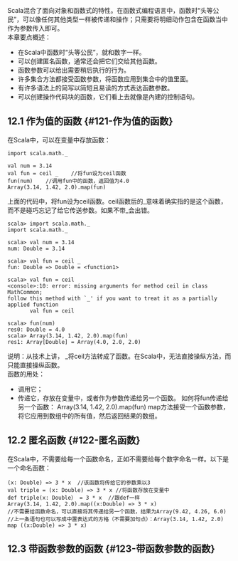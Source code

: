 Scala混合了面向对象和函数式的特性。在函数式编程语言中，函数时“头等公民”，可以像任何其他类型一样被传递和操作；只需要将明细动作包含在函数当中作为参数传入即可。  
本章要点概述：

* 在Scala中函数时“头等公民”，就和数字一样。
* 可以创建匿名函数，通常还会把它们交给其他函数。
* 函数参数可以给出需要稍后执行的行为。
* 许多集合方法都接受函数参数，将函数应用到集合中的值里面。
* 有许多语法上的简写以简短且易读的方式表达函数参数。
* 可以创建操作代码块的函数，它们看上去就像是內建的控制语句。

## 12.1 作为值的函数 {#121-作为值的函数}

在Scala中，可以在变量中存放函数：

```
import scala.math._

val num = 3.14
val fun = ceil _	//将fun设为ceil函数
fun(num) 	//调用fun中的函数，返回值为4.0
Array(3.14, 1.42, 2.0).map(fun) 
```

上面的代码中，将fun设为ceil函数。ceil函数后的_意味着确实指的是这个函数，而不是碰巧忘记了给它传送参数。如果不带_会出错。

    scala> import scala.math._
    import scala.math._

    scala> val num = 3.14
    num: Double = 3.14

    scala> val fun = ceil _
    fun: Double => Double = <function1>

    scala> val fun = ceil 
    <console>:10: error: missing arguments for method ceil in class MathCommon;
    follow this method with `_' if you want to treat it as a partially applied function
           val fun = ceil 

    scala> fun(num)
    res0: Double = 4.0
    scala> Array(3.14, 1.42, 2.0).map(fun)
    res1: Array[Double] = Array(4.0, 2.0, 2.0)

说明：从技术上讲， \_将ceil方法转成了函数。在Scala中，无法直接操纵方法，而只能直接操纵函数。  
函数的用处：

* 调用它；
* 传递它，存放在变量中，或者作为参数传递给另一个函数。
  如何将fun传递给另一个函数：
  Array\(3.14, 1.42, 2.0\).map\(fun\)
  map方法接受一个函数参数，将它应用到数组中的所有值，然后返回结果的数组。

## 12.2 匿名函数 {#122-匿名函数}

在Scala中，不需要给每一个函数命名，正如不需要给每个数字命名一样。以下是一个命名函数：

```
(x: Double) => 3 * x  //该函数将传给它的参数乘以3
val triple = (x: Double) => 3 * x //将函数存放在变量中
def triple(x: Double） = 3 * x  //跟def一样
Array(3.14, 1.42, 2.0).map((x:Double) => 3 * x)
//不需要给函数命名，可以直接将其传递给另一个函数，结果为Array(9.42, 4.26, 6.0)
//上一条语句也可以写成中置表达式的方格（不需要加句点）：Array(3.14, 1.42, 2.0) map ((x:Double) => 3 * x)
```

## 12.3 带函数参数的函数 {#123-带函数参数的函数}



